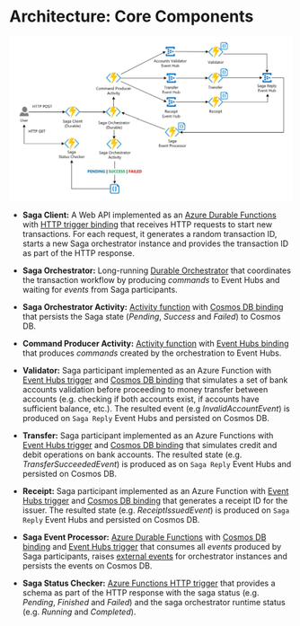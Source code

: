 # Architecture: Core Components

![Architecture Overview](../img/architecture-overview.jpg)


* **Saga Client:** A Web API implemented as an [Azure Durable Functions](https://docs.microsoft.com/en-us/azure/azure-functions/durable/durable-functions-overview?tabs=csharp) with [HTTP trigger binding](https://docs.microsoft.com/en-us/azure/azure-functions/functions-bindings-http-webhook-trigger?tabs=csharp) that receives HTTP requests to start new transactions. For each request, it generates a random transaction ID, starts a new Saga orchestrator instance and provides the transaction ID as part of the HTTP response.
  
* **Saga Orchestrator:** Long-running [Durable Orchestrator](https://docs.microsoft.com/en-us/azure/azure-functions/durable/durable-functions-orchestrations?tabs=csharp) that coordinates the transaction workflow by producing *commands* to Event Hubs and waiting for *events* from Saga participants.
  
* **Saga Orchestrator Activity:** [Activity function](https://docs.microsoft.com/en-us/azure/azure-functions/durable/durable-functions-types-features-overview#activity-functions) with [Cosmos DB binding](https://docs.microsoft.com/en-us/azure/azure-functions/functions-bindings-cosmosdb-v2) that persists the Saga state (*Pending*, *Success* and *Failed*) to Cosmos DB.

* **Command Producer Activity:** [Activity function](https://docs.microsoft.com/en-us/azure/azure-functions/durable/durable-functions-types-features-overview#activity-functions) with [Event Hubs binding](https://docs.microsoft.com/en-us/azure/azure-functions/functions-bindings-event-hubs) that produces *commands* created by the orchestration to Event Hubs.
  
* **Validator:** Saga participant implemented as an Azure Function with [Event Hubs trigger](https://docs.microsoft.com/en-us/azure/azure-functions/functions-bindings-event-hubs-trigger?tabs=csharp) and [Cosmos DB binding](https://docs.microsoft.com/en-us/azure/azure-functions/functions-bindings-cosmosdb-v2) that simulates a set of bank accounts validation before proceeding to money transfer between accounts (e.g. checking if both accounts exist, if accounts have sufficient balance, etc.). The resulted event (e.g *InvalidAccountEvent*) is produced on `Saga Reply` Event Hubs and persisted on Cosmos DB.

* **Transfer:** Saga participant implemented as an Azure Functions with [Event Hubs trigger](https://docs.microsoft.com/en-us/azure/azure-functions/functions-bindings-event-hubs-trigger?tabs=csharp) and [Cosmos DB binding](https://docs.microsoft.com/en-us/azure/azure-functions/functions-bindings-cosmosdb-v2) that simulates credit and debit operations on bank accounts. The resulted state (e.g. *TransferSucceededEvent*) is produced as on `Saga Reply` Event Hubs and persisted on Cosmos DB.

* **Receipt:** Saga participant implemented as an Azure Function with [Event Hubs trigger](https://docs.microsoft.com/en-us/azure/azure-functions/functions-bindings-event-hubs-trigger?tabs=csharp) and [Cosmos DB binding](https://docs.microsoft.com/en-us/azure/azure-functions/functions-bindings-cosmosdb-v2) that generates a receipt ID for the issuer. The resulted state (e.g. *ReceiptIssuedEvent*) is produced on `Saga Reply` Event Hubs and persisted on Cosmos DB.

* **Saga Event Processor:** [Azure Durable Functions](https://docs.microsoft.com/en-us/azure/azure-functions/durable/durable-functions-overview?tabs=csharp) with [Cosmos DB binding](https://docs.microsoft.com/en-us/azure/azure-functions/functions-bindings-cosmosdb-v2) and [Event Hubs trigger](https://docs.microsoft.com/en-us/azure/azure-functions/functions-bindings-event-hubs-trigger?tabs=csharp) that consumes all *events* produced by Saga participants, raises [external events](https://docs.microsoft.com/en-us/azure/azure-functions/durable/durable-functions-external-events?tabs=csharp) for orchestrator instances and persists the events on Cosmos DB.

* **Saga Status Checker:** [Azure Functions HTTP trigger](https://docs.microsoft.com/en-us/azure/azure-functions/functions-bindings-http-webhook-trigger?tabs=csharp) that provides a schema as part of the HTTP response with the saga status (e.g. *Pending*, *Finished* and *Failed*) and the saga orchestrator runtime status (e.g. *Running* and *Completed*).
